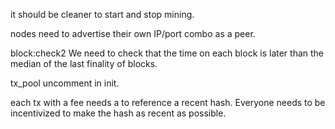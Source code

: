 it should be cleaner to start and stop mining.


nodes need to advertise their own IP/port combo as a peer.


block:check2
We need to check that the time on each block is later than the median of the last finality of blocks.



tx_pool uncomment in init.


each tx with a fee needs a to reference a recent hash. Everyone needs to be incentivized to make the hash as recent as possible.